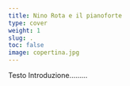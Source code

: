 ```yaml
---
title: Nino Rota e il pianoforte
type: cover
weight: 1
slug: .
toc: false
image: copertina.jpg
---
```


Testo Introduzione.........
